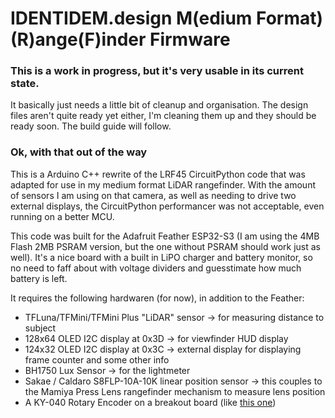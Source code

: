 # IDENTIDEM.design M(edium Format) (R)ange(F)inder Firmware

### This is a work in progress, but it's very usable in its current state.

It basically just needs a little bit of cleanup and organisation.
The design files aren't quite ready yet either, I'm cleaning them up and they should be ready soon. The build guide will follow.

### Ok, with that out of the way

This is a Arduino C++ rewrite of the LRF45 CircuitPython code that was adapted for use in my medium format LiDAR rangefinder. 
With the amount of sensors I am using on that camera, as well as needing to drive two external displays, the CircuitPython performancer was not acceptable, even running on a better MCU.

This code was built for the Adafruit Feather ESP32-S3 (I am using the 4MB Flash 2MB PSRAM version, but the one without PSRAM should work just as well). It's a nice board with a built in LiPO charger and battery monitor, 
so no need to faff about with voltage dividers and guesstimate how much battery is left. 

It requires the following hardwaren (for now), in addition to the Feather:

- TFLuna/TFMini/TFMini Plus "LiDAR" sensor -> for measuring distance to subject
- 128x64 OLED I2C display at 0x3D -> for viewfinder HUD display
- 124x32 OLED I2C display at 0x3C -> external display for displaying frame counter and some other info
- BH1750 Lux Sensor -> for the lightmeter
- Sakae / Caldaro S8FLP-10A-10K linear position sensor -> this couples to the Mamiya Press Lens rangefinder mechanism to measure lens position
- A KY-040 Rotary Encoder on a breakout board (like [this one](https://www.amazon.co.uk/KY-040-Encoder-Development-Arduino-including/dp/B09726Y8RB))

